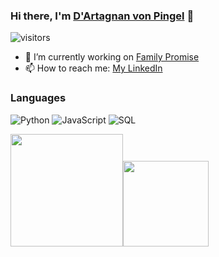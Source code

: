 ### Hi there, I'm [D'Artagnan von Pingel](https://dartagnan.tech/) 👋

![visitors](https://visitor-badge.glitch.me/badge?page_id=dvonpingel.dvonpingel)

- 🔭 I’m currently working on [Family Promise](https://a.familypromiseservicetracker.dev/)
- 📫 How to reach me: [My LinkedIn](https://www.linkedin.com/in/dartagnan-von-pingel/)

### Languages

![Python](https://img.shields.io/badge/-Python-000?&logo=Python)
![JavaScript](https://img.shields.io/badge/-JavaScript-000?&logo=JavaScript)
![SQL](https://img.shields.io/badge/-SQL-000?&logo=MySQL)

<img height="180em" src="https://github-readme-stats.vercel.app/api?username=dvonpingel&show_icons=true&hide_border=true&&count_private=true&include_all_commits=true" /><!-- wi*quL3fcV --><img height="137px" src="https://github-readme-stats.vercel.app/api/top-langs/?username=dvonpingel&hide=html&hide_title=true&hide_border=true&layout=compact&langs_count=6&exclude_repo=comp426,Redventures-Movie-Quotes&text_color=000&icon_color=fff&theme=graywhite" /></a>

<!--
**dvonpingel/dvonpingel** is a ✨ _special_ ✨ repository because its `README.md` (this file) appears on your GitHub profile.

Here are some ideas to get you started:

- 🔭 I’m currently working on ...
- 🌱 I’m currently learning ...
- 👯 I’m looking to collaborate on ...
- 🤔 I’m looking for help with ...
- 💬 Ask me about ...
- 📫 How to reach me: ...
- 😄 Pronouns: ...
- ⚡ Fun fact: ...
  -->
